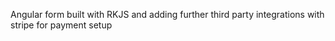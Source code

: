 Angular form built with RKJS and adding further third party integrations with stripe for payment setup
